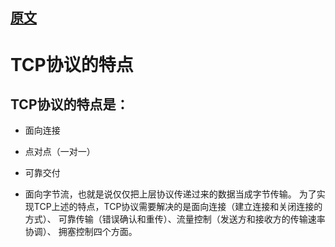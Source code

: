 ## [原文](https://www.jianshu.com/p/f35f386ea9c1)

# TCP协议的特点

## TCP协议的特点是：

- 面向连接

- 点对点（一对一）

- 可靠交付

- 面向字节流，也就是说仅仅把上层协议传递过来的数据当成字节传输。
为了实现TCP上述的特点，TCP协议需要解决的是面向连接（建立连接和关闭连接的方式）、
可靠传输（错误确认和重传）、流量控制（发送方和接收方的传输速率协调）、
拥塞控制四个方面。

 